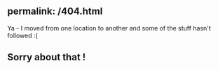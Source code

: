 permalink: /404.html
----


Ya - I moved from one location to another and some of the stuff hasn't followed :(

## Sorry about that !


